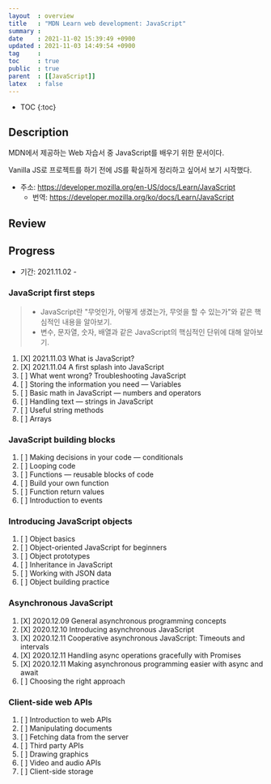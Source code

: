 ```yaml
---
layout  : overview
title   : "MDN Learn web development: JavaScript"
summary : 
date    : 2021-11-02 15:39:49 +0900
updated : 2021-11-03 14:49:54 +0900
tag     : 
toc     : true
public  : true
parent  : [[JavaScript]]
latex   : false
---
```

* TOC
{:toc}

## Description

MDN에서 제공하는 Web 자습서 중 JavaScript를 배우기 위한 문서이다.

Vanilla JS로 프로젝트를 하기 전에 JS를 확실하게 정리하고 싶어서 보기 시작했다.

* 주소: https://developer.mozilla.org/en-US/docs/Learn/JavaScript
    * 번역: https://developer.mozilla.org/ko/docs/Learn/JavaScript

## Review

## Progress

* 기간: 2021.11.02 -

### JavaScript first steps

> * JavaScript란 "무엇인가, 어떻게 생겼는가, 무엇을 할 수 있는가"와 같은 핵심적인 내용을 알아보기.
> * 변수, 문자열, 숫자, 배열과 같은 JavaScript의 핵심적인 단위에 대해 알아보기.

1. [X] 2021.11.03 What is JavaScript?
1. [X] 2021.11.04 A first splash into JavaScript
1. [ ] What went wrong? Troubleshooting JavaScript
1. [ ] Storing the information you need — Variables
1. [ ] Basic math in JavaScript — numbers and operators
1. [ ] Handling text — strings in JavaScript
1. [ ] Useful string methods
1. [ ] Arrays

### JavaScript building blocks

1. [ ] Making decisions in your code — conditionals
1. [ ] Looping code
1. [ ] Functions — reusable blocks of code
1. [ ] Build your own function
1. [ ] Function return values
1. [ ] Introduction to events

### Introducing JavaScript objects

1. [ ] Object basics
1. [ ] Object-oriented JavaScript for beginners
1. [ ] Object prototypes
1. [ ] Inheritance in JavaScript
1. [ ] Working with JSON data
1. [ ] Object building practice

### Asynchronous JavaScript

1. [X] 2020.12.09 General asynchronous programming concepts
1. [X] 2020.12.10 Introducing asynchronous JavaScript
1. [X] 2020.12.11 Cooperative asynchronous JavaScript: Timeouts and intervals
1. [X] 2020.12.11 Handling async operations gracefully with Promises
1. [X] 2020.12.11 Making asynchronous programming easier with async and await
1. [ ] Choosing the right approach

### Client-side web APIs

1. [ ] Introduction to web APIs
1. [ ] Manipulating documents
1. [ ] Fetching data from the server
1. [ ] Third party APIs
1. [ ] Drawing graphics
1. [ ] Video and audio APIs
1. [ ] Client-side storage
